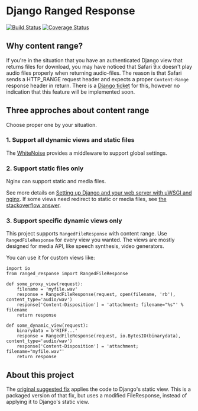 # Django Ranged Response
[![Build Status](https://travis-ci.org/i3thuan5/django-ranged-response.svg?branch=master)](https://travis-ci.org/i3thuan5/django-ranged-response)
[![Coverage Status](https://coveralls.io/repos/github/i3thuan5/django-ranged-response/badge.svg?branch=master)](https://coveralls.io/github/i3thuan5/django-ranged-response?branch=master)

## Why content range?
If you're in the situation that you have an authenticated Django view that returns
files for download, you may have noticed that Safari 9.x doesn't play audio files
properly when returning audio-files. The reason is that Safari sends a HTTP_RANGE request header and expects a proper `Content-Range` response header in return.
There is a [Django ticket](https://code.djangoproject.com/ticket/22479)
for this, however no indication that this feature will be implemented soon.


## Three approches about content range
Choose proper one by your situation.

### 1. Support all dynamic views and static files
The [WhiteNoise](http://whitenoise.evans.io/en/stable/index.html) provides a middleware to support global settings.

### 2. Support static files only
Nginx can support static and media files.

See more details on [Setting up Django and your web server with uWSGI and nginx](http://uwsgi-docs.readthedocs.io/en/latest/tutorials/Django_and_nginx.html#configure-nginx-for-your-site). If some views need redirect to static or media files, see [the stackoverflow answer](https://stackoverflow.com/a/23404382/3640653).

### 3. Support specific dynamic views only
This project supports `RangedFileResponse` with content range. Use `RangedFileResponse` for every view you wanted. The views are mostly designed for media API, like speech synthesis, video generators.

You can use it for custom views like:

    import io
    from ranged_response import RangedFileResponse

    def some_proxy_view(request):
        filename = 'myfile.wav'
        response = RangedFileResponse(request, open(filename, 'rb'), content_type='audio/wav')
        response['Content-Disposition'] = 'attachment; filename="%s"' % filename
        return response

    def some_dynamic_view(request):
        binarydata = b'RIFF...'
        response = RangedFileResponse(request, io.BytesIO(binarydata), content_type='audio/wav')
        response['Content-Disposition'] = 'attachment; filename="myfile.wav"'
        return response


## About this project
The [original suggested fix](https://github.com/satchamo/django/commit/2ce75c5c4bee2a858c0214d136bfcd351fcde11d)
applies the code to Django's static view. This is a packaged version of that fix,
but uses a modified FileResponse, instead of applying it to Django's static view.
